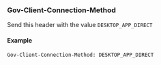 ### Gov-Client-Connection-Method

Send this header with the value <code>DESKTOP_APP_DIRECT</code>

#### Example
<pre><code>Gov-Client-Connection-Method: DESKTOP_APP_DIRECT</code></pre>
